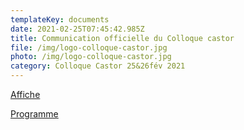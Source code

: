 ```yaml
---
templateKey: documents
date: 2021-02-25T07:45:42.985Z
title: Communication officielle du Colloque castor
file: /img/logo-colloque-castor.jpg
photo: /img/logo-colloque-castor.jpg
category: Colloque Castor 25&26fév 2021
---
```

<a href="/img/fne-colloque-castor-aff-a4_page-0001.jpg" target="_blank">Affiche </a>

<a href="/img/fne-colloque-castor-invit-a5-web.pdf" target="_blank">Programme</a>